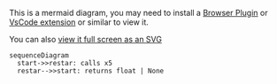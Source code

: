 This is a mermaid diagram, you may need to install a [Browser Plugin](https://github.com/BackMarket/github-mermaid-extension) or [VsCode extension](https://marketplace.visualstudio.com/items?itemName=bierner.markdown-mermaid) or similar to view it.

You can also [view it full screen as an SVG](https://mermaid.ink/svg/c2VxdWVuY2VEaWFncmFtCiAgc3RhcnQtPj5yZXN0YXI6IGNhbGxzIHg1CiAgcmVzdGFyLS0+PnN0YXJ0OiByZXR1cm5zIGZsb2F0IHwgTm9uZQo=)        

```mermaid
sequenceDiagram
  start->>restar: calls x5
  restar-->>start: returns float | None

```
